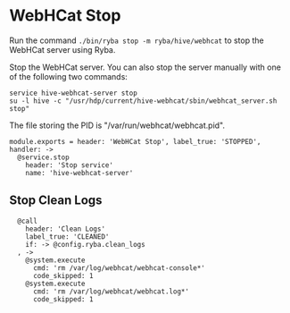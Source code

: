
# WebHCat Stop

Run the command `./bin/ryba stop -m ryba/hive/webhcat` to stop the WebHCat
server using Ryba.

Stop the WebHCat server. You can also stop the server manually with one of the
following two commands:

```
service hive-webhcat-server stop
su -l hive -c "/usr/hdp/current/hive-webhcat/sbin/webhcat_server.sh stop"
```

The file storing the PID is "/var/run/webhcat/webhcat.pid".

    module.exports = header: 'WebHCat Stop', label_true: 'STOPPED', handler: ->
      @service.stop
        header: 'Stop service'
        name: 'hive-webhcat-server'

## Stop Clean Logs

      @call
        header: 'Clean Logs'
        label_true: 'CLEANED'
        if: -> @config.ryba.clean_logs
      , ->
        @system.execute
          cmd: 'rm /var/log/webhcat/webhcat-console*'
          code_skipped: 1
        @system.execute
          cmd: 'rm /var/log/webhcat/webhcat.log*'
          code_skipped: 1
